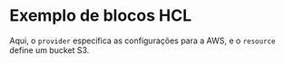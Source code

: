 # Exemplo de blocos HCL
Aqui, o `provider` especifica as configurações para a AWS, e o `resource` define um bucket S3.
